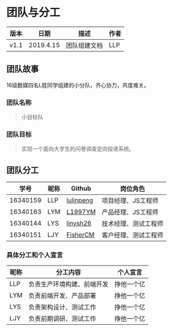 # 团队与分工

| 版本 | 日期 | 描述 | 作者 |
| - | - | - | - |
| v1.1 | 2019.4.15 | 团队组建文档 | LLP |

## 团队故事
16级数媒四名L姓同学组建的小分队，齐心协力，共度难关。

### 团队名称

> 小目标队

### 团队目标

> 实现一个面向大学生的问卷调查定向投递系统。

## 团队分工

| 学号 | 昵称 | Github | 岗位角色 |
| - | - | - | - |
| 16340159 | LLP | [lulinpeng](https://github.com/lulinpeng) | 项目经理、JS工程师 |
| 16340163 | LYM | [L1997YM](https://github.com/L1997YM/ "With a Title") | 产品经理、JS工程师 |
| 16340144 | LYS | [linysh26](https://github.com/linysh26)| 技术经理、测试工程师 |
| 16340151 | LJY | [FisherCM](https://github.com/FisherCM)| 客户经理、测试工程师 |

### 具体分工和个人宣言

| 昵称 | 分工内容 | 个人宣言 |
| - | - | - |
| LLP | 负责生产环境构建、前端开发 | 挣他一个亿 |
| LYM | 负责前端开发、产品部署 | 挣他一个亿 |
| LYS | 负责架构设计、测试工作 | 挣他一个亿 |
| LJY | 负责前期调研、测试工作 | 挣他一个亿 |
